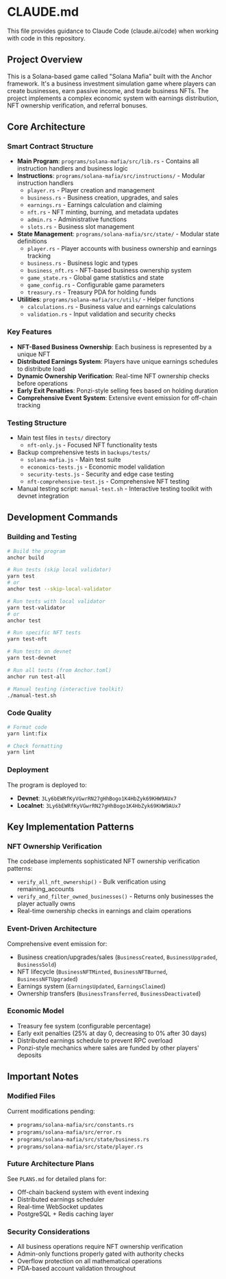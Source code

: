 # CLAUDE.md

This file provides guidance to Claude Code (claude.ai/code) when working with code in this repository.

## Project Overview

This is a Solana-based game called "Solana Mafia" built with the Anchor framework. It's a business investment simulation game where players can create businesses, earn passive income, and trade business NFTs. The project implements a complex economic system with earnings distribution, NFT ownership verification, and referral bonuses.

## Core Architecture

### Smart Contract Structure
- **Main Program**: `programs/solana-mafia/src/lib.rs` - Contains all instruction handlers and business logic
- **Instructions**: `programs/solana-mafia/src/instructions/` - Modular instruction handlers
  - `player.rs` - Player creation and management
  - `business.rs` - Business creation, upgrades, and sales
  - `earnings.rs` - Earnings calculation and claiming
  - `nft.rs` - NFT minting, burning, and metadata updates
  - `admin.rs` - Administrative functions
  - `slots.rs` - Business slot management
- **State Management**: `programs/solana-mafia/src/state/` - Modular state definitions
  - `player.rs` - Player accounts with business ownership and earnings tracking
  - `business.rs` - Business logic and types 
  - `business_nft.rs` - NFT-based business ownership system
  - `game_state.rs` - Global game statistics and state
  - `game_config.rs` - Configurable game parameters
  - `treasury.rs` - Treasury PDA for holding funds
- **Utilities**: `programs/solana-mafia/src/utils/` - Helper functions
  - `calculations.rs` - Business value and earnings calculations
  - `validation.rs` - Input validation and security checks

### Key Features
- **NFT-Based Business Ownership**: Each business is represented by a unique NFT
- **Distributed Earnings System**: Players have unique earnings schedules to distribute load
- **Dynamic Ownership Verification**: Real-time NFT ownership checks before operations
- **Early Exit Penalties**: Ponzi-style selling fees based on holding duration
- **Comprehensive Event System**: Extensive event emission for off-chain tracking

### Testing Structure
- Main test files in `tests/` directory
  - `nft-only.js` - Focused NFT functionality tests
- Backup comprehensive tests in `backups/tests/`
  - `solana-mafia.js` - Main test suite
  - `economics-tests.js` - Economic model validation
  - `security-tests.js` - Security and edge case testing
  - `nft-comprehensive-test.js` - Comprehensive NFT testing
- Manual testing script: `manual-test.sh` - Interactive testing toolkit with devnet integration

## Development Commands

### Building and Testing
```bash
# Build the program
anchor build

# Run tests (skip local validator)
yarn test
# or
anchor test --skip-local-validator

# Run tests with local validator
yarn test-validator
# or 
anchor test

# Run specific NFT tests
yarn test-nft

# Run tests on devnet
yarn test-devnet

# Run all tests (from Anchor.toml)
anchor run test-all

# Manual testing (interactive toolkit)
./manual-test.sh
```

### Code Quality
```bash
# Format code
yarn lint:fix

# Check formatting
yarn lint
```

### Deployment
The program is deployed to:
- **Devnet**: `3Ly6bEWRfKyVGwrRN27gHhBogo1K4HbZyk69KHW9AUx7`
- **Localnet**: `3Ly6bEWRfKyVGwrRN27gHhBogo1K4HbZyk69KHW9AUx7`

## Key Implementation Patterns

### NFT Ownership Verification
The codebase implements sophisticated NFT ownership verification patterns:
- `verify_all_nft_ownership()` - Bulk verification using remaining_accounts
- `verify_and_filter_owned_businesses()` - Returns only businesses the player actually owns
- Real-time ownership checks in earnings and claim operations

### Event-Driven Architecture
Comprehensive event emission for:
- Business creation/upgrades/sales (`BusinessCreated`, `BusinessUpgraded`, `BusinessSold`)
- NFT lifecycle (`BusinessNFTMinted`, `BusinessNFTBurned`, `BusinessNFTUpgraded`)
- Earnings system (`EarningsUpdated`, `EarningsClaimed`)
- Ownership transfers (`BusinessTransferred`, `BusinessDeactivated`)

### Economic Model
- Treasury fee system (configurable percentage)
- Early exit penalties (25% at day 0, decreasing to 0% after 30 days)
- Distributed earnings schedule to prevent RPC overload
- Ponzi-style mechanics where sales are funded by other players' deposits

## Important Notes

### Modified Files
Current modifications pending:
- `programs/solana-mafia/src/constants.rs`
- `programs/solana-mafia/src/error.rs` 
- `programs/solana-mafia/src/state/business.rs`
- `programs/solana-mafia/src/state/player.rs`

### Future Architecture Plans
See `PLANS.md` for detailed plans for:
- Off-chain backend system with event indexing
- Distributed earnings scheduler
- Real-time WebSocket updates
- PostgreSQL + Redis caching layer

### Security Considerations
- All business operations require NFT ownership verification
- Admin-only functions properly gated with authority checks
- Overflow protection on all mathematical operations
- PDA-based account validation throughout